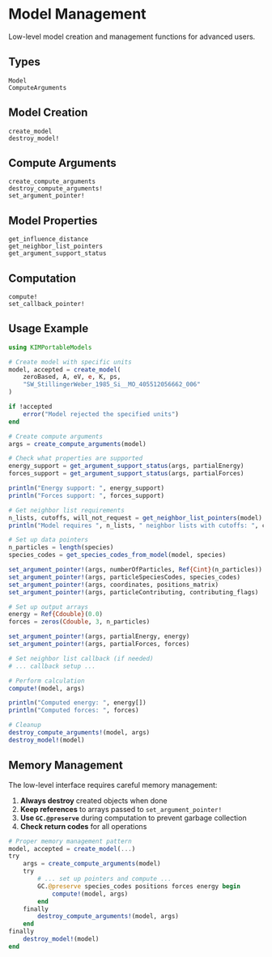 # Model Management

Low-level model creation and management functions for advanced users.

## Types

```@docs
Model
ComputeArguments
```

## Model Creation

```@docs
create_model
destroy_model!
```

## Compute Arguments

```@docs
create_compute_arguments
destroy_compute_arguments!
set_argument_pointer!
```

## Model Properties

```@docs
get_influence_distance
get_neighbor_list_pointers
get_argument_support_status
```

## Computation

```@docs
compute!
set_callback_pointer!
```

## Usage Example

```julia
using KIMPortableModels

# Create model with specific units
model, accepted = create_model(
    zeroBased, A, eV, e, K, ps,
    "SW_StillingerWeber_1985_Si__MO_405512056662_006"
)

if !accepted
    error("Model rejected the specified units")
end

# Create compute arguments
args = create_compute_arguments(model)

# Check what properties are supported
energy_support = get_argument_support_status(args, partialEnergy)
forces_support = get_argument_support_status(args, partialForces)

println("Energy support: ", energy_support)
println("Forces support: ", forces_support)

# Get neighbor list requirements
n_lists, cutoffs, will_not_request = get_neighbor_list_pointers(model)
println("Model requires ", n_lists, " neighbor lists with cutoffs: ", cutoffs)

# Set up data pointers
n_particles = length(species)
species_codes = get_species_codes_from_model(model, species)

set_argument_pointer!(args, numberOfParticles, Ref{Cint}(n_particles))
set_argument_pointer!(args, particleSpeciesCodes, species_codes)
set_argument_pointer!(args, coordinates, positions_matrix)
set_argument_pointer!(args, particleContributing, contributing_flags)

# Set up output arrays
energy = Ref{Cdouble}(0.0)
forces = zeros(Cdouble, 3, n_particles)

set_argument_pointer!(args, partialEnergy, energy)
set_argument_pointer!(args, partialForces, forces)

# Set neighbor list callback (if needed)
# ... callback setup ...

# Perform calculation
compute!(model, args)

println("Computed energy: ", energy[])
println("Computed forces: ", forces)

# Cleanup
destroy_compute_arguments!(model, args)
destroy_model!(model)
```

## Memory Management

The low-level interface requires careful memory management:

1. **Always destroy** created objects when done
2. **Keep references** to arrays passed to `set_argument_pointer!`
3. **Use `GC.@preserve`** during computation to prevent garbage collection
4. **Check return codes** for all operations

```julia
# Proper memory management pattern
model, accepted = create_model(...)
try
    args = create_compute_arguments(model)
    try
        # ... set up pointers and compute ...
        GC.@preserve species_codes positions forces energy begin
            compute!(model, args)
        end
    finally
        destroy_compute_arguments!(model, args)
    end
finally
    destroy_model!(model)
end
```